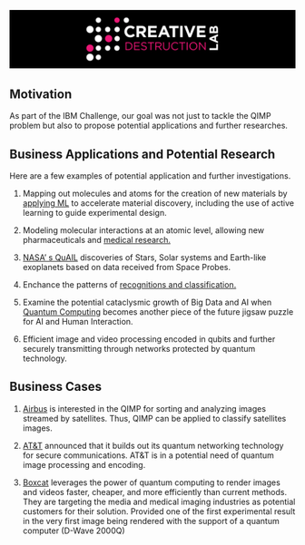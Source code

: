 ![CDL Hackaton](img/CDL_logo.png)

## Motivation

As part of the IBM Challenge, our goal was not just to tackle the QIMP problem but also to propose potential applications and further researches. 

## Business Applications and Potential Research

Here are a few examples of potential application and further investigations.

1. Mapping out molecules and atoms for the creation of new materials by [applying ML](https://pubs.acs.org/doi/10.1021/acs.nanolett.9b04090) to accelerate material discovery, including the use of active learning to guide experimental design.

2. Modeling molecular interactions at an atomic level, allowing new pharmaceuticals and [medical research.](https://doi.org/10.1038/s41570-020-0189-9)
 
3. [NASA’ s QuAIL](https://ntrs.nasa.gov/search.jsp?R=20180001867) discoveries of Stars, Solar systems and Earth-like exoplanets based on data received from Space Probes.  

4. Enchance the patterns of [recognitions and classification.](https://arxiv.org/abs/1804.11326)

5. Examine the potential cataclysmic growth of Big Data and AI when [Quantum Computing](https://link.springer.com/article/10.1186/s40537-019-0202-7) becomes another piece of the future jigsaw puzzle for AI and Human Interaction. 

5. Efficient image and video processing encoded in qubits and further securely transmitting through networks protected by quantum technology.

## Business Cases

1. [Airbus](https://www.airbus.com/innovation/industry-4-0/quantum-technologies.html) is interested in the QIMP for sorting and analyzing images 
streamed by satellites. Thus, QIMP can be applied to classify satellites images.

2. [AT&T](https://about.att.com/innovationblog/2018/12/building_a_quantum_network.html) announced that it  builds out its quantum networking technology
for secure communications. AT&T is in a potential need of quantum image processing and encoding.

3. [Boxcat](http://boxc.at/) leverages the power of quantum computing to render images and videos faster, cheaper, and more efficiently than current methods. 
They are targeting the media and medical imaging industries as potential customers for their solution. Provided one of the first 
experimental result in the very first image being rendered with the support of a quantum computer (D-Wave 2000Q)
